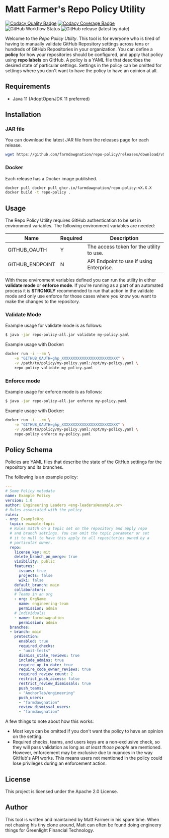 # Matt Farmer's Repo Policy Utility

[![Codacy Quality Badge](https://api.codacy.com/project/badge/Grade/66af2fc4ddd647a7a3788397202d337b)](https://app.codacy.com/gh/farmdawgnation/repo-policy?utm_source=github.com&utm_medium=referral&utm_content=farmdawgnation/repo-policy&utm_campaign=Badge_Grade_Settings)
[![Codacy Coverage Badge](https://app.codacy.com/project/badge/Coverage/16eb65d2a9e24da0b31faf4fd4e4d478)](https://www.codacy.com/gh/farmdawgnation/repo-policy/dashboard?utm_source=github.com&utm_medium=referral&utm_content=farmdawgnation/repo-policy&utm_campaign=Badge_Coverage)
![GitHub Workflow Status](https://img.shields.io/github/workflow/status/farmdawgnation/repo-policy/CI?logo=github)
![GitHub release (latest by date)](https://img.shields.io/github/v/release/farmdawgnation/repo-policy?label=latest%20version&logo=github)

Welcome to the *Repo Policy Utility*. This tool is for everyone who is tired of
having to manually validate GitHub Repository settings across tens or hundreds
of GitHub Repositories in your organization. You can define a **policy** for
how your repositories should be configured, and apply that policy using
**repo labels** on GitHub. A policy is a YAML file that describes the desired
state of particular settings. Settings in the policy can be omitted for settings
where you don't want to have the policy to have an opinion at all.

## Requirements

* Java 11 (AdoptOpenJDK 11 preferred)

## Installation

### JAR file
You can download the latest JAR file from the releases page for each release.

```bash
wget https://github.com/farmdawgnation/repo-policy/releases/download/vX.X.X/repo-policy-all.jar
```

### Docker
Each release has a Docker image published. 
```bash
docker pull docker pull ghcr.io/farmdawgnation/repo-policy:vX.X.X
docker build -t repo-policy .
```

## Usage

The Repo Policy Utility requires GitHub authentication to be set in environment
variables. The following environment variables are needed:

|Name           | Required | Description                              |
|---------------|----------|------------------------------------------|
|GITHUB_OAUTH   |Y         |The access token for the utility to use.  |
|GITHUB_ENDPOINT|N         |API Endpoint to use if using Enterprise.  |

With these environment variables defined you can run the utility in either
**validate mode** or **enforce mode**. If you're running as a part of an
automated process it is **STRONGLY** recommended to run that action in
the validate mode and only use enforce for those cases where you know
you want to make the changes to the repository.

### Validate Mode

Example usage for validate mode is as follows:

```bash
$ java -jar repo-policy-all.jar validate my-policy.yaml
```

Example usage with Docker:
```bash
docker run -i --rm \
    -e "GITHUB_OAUTH=ghp_XXXXXXXXXXXXXXXXXXXXXXXXX" \
    -v /path/to/policy/my-policy.yaml:/opt/my-policy.yaml \
    repo-policy validate my-policy.yaml
```

### Enforce mode

Example usage for enforce mode is as follows:

```bash
$ java -jar repo-policy-all.jar enforce my-policy.yaml
```

Example usage with Docker:
```bash
docker run -i --rm \
    -e "GITHUB_OAUTH=ghp_XXXXXXXXXXXXXXXXXXXXXXXXX" \
    -v /path/to/policy/my-policy.yaml:/opt/my-policy.yaml \
    repo-policy enforce my-policy.yaml
```

## Policy Schema

Policies are YAML files that describe the state of the GitHub settings for
the repository and its branches.

The following is an example policy:

```yaml
---
# Some Policy metadata
name: Example Policy
version: 1.0
author: Engineering Leaders <eng-leaders@example.or>
# Rules associated with the policy
rules:
- org: ExampleOrg
  topic: example-topic
  # Rules match on a topic set on the repository and apply repo
  # and branch settings. You can omit the topic parameter or set
  # it to null to have this apply to all repositories owned by a
  # particular owner.
  repo:
    license_key: mit
    delete_branch_on_merge: true
    visibility: public
    features:
      issues: true
      projects: false
      wiki: false
    default_branch: main
    collaborators:
    # Teams in an org
    - org: OrgName
      name: engineering-team
      permission: admin
    # Individuals!
    - name: farmdawgnation
      permission: admin
  branches:
  - branch: main
    protection:
      enabled: true
      required_checks:
      - "unit-tests"
      dismiss_stale_reviews: true
      include_admins: true
      require_up_to_date: true
      require_code_owner_reviews: true
      required_review_count: 2
      restrict_push_access: false
      restrict_review_dismissals: true
      push_teams:
      - "AnchorTab/engineering"
      push_users:
      - "farmdawgnation"
      review_dismissal_users:
      - "farmdawgnation"
```

A few things to note about how this works:
* Most keys can be omitted if you don't want the policy to have an
  opinion on the setting.
* Required checks, teams, and users keys are a non-exclusive check, so
  they will pass validation as long as _at least those people_ are
  mentioned. However, enforcement may be exclusive due to nuances in the
  way GitHub's API works. This means users not mentioned in the policy
  could lose privileges during an enforcement action.
  
## License

This project is licensed under the Apache 2.0 License.

## Author

This tool is written and maintained by Matt Farmer in his spare time.
When not chasing his tiny clone around, Matt can often be found doing
engineery things for Greenlight Financial Technology.
